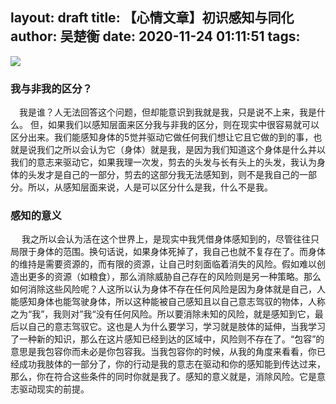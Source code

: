 layout: draft
title: 【心情文章】初识感知与同化
author: 吴楚衡
date: 2020-11-24 01:11:51
tags:
---
![](https://qiniu.wuchuheng.com/images/neveNet.jpg)
 ### 我与非我的区分？
 &emsp;我是谁？人无法回答这个问题，但却能意识到我就是我，只是说不上来，我是什么。 但，如果我们以感知层面来区分我与非我的区分，则在现实中很容易就可以区分出来。我们能感知身体的5觉并驱动它做任何我们想让它且它做的到的事，也就是说我们之所以会认为它（身体）就是我，是因为我们知道这个身体是什么并以我们的意志来驱动它，如果我理一次发，剪去的头发与长有头上的头发，我认为身体的头发才是自己的一部分，剪去的这部分我无法感知到，则不是我自己的一部分。所以，从感知层面来说，人是可以区分什么是我，什么不是我。

<!--more-->

### 感知的意义
&emsp; 我之所以会认为活在这个世界上，是现实中我凭借身体感知到的，尽管往往只局限于身体的范围。换句话说，如果身体死掉了，我自己也就不复存在了。而身体的维持是需要资源的，而有限的资源，让自己时刻面临着消失的风险。假如难以创造出更多的资源（如粮食），那么消除威胁自己存在的风险则是另一种策略。那么如何消除这些风险呢？人这所以认为身体不存在任何风险是因为身体就是自己，人能感知身体也能驾驶身体，所以这种能被自己感知且以自己意志驾驭的物体，人称之为“我”，我则对”我“没有任何风险。所以要消除未知的风险，就是感知到它，最后以自己的意志驾驭它。这也是人为什么要学习，学习就是肢体的延伸，当我学习了一种新的知识，那么在这片感知已经到达的区域中，风险则不存在了。“包容”的意思是我包容你而未必是你包容我。当我包容你的时候，从我的角度来看看，你已经成功我肢体的一部分了，你的行动是我的意志在驱动和你的感知能到传达过来，那么，你在符合这些条件的同时你就是我了。感知的意义就是，消除风险。它是意志驱动现实的前提。